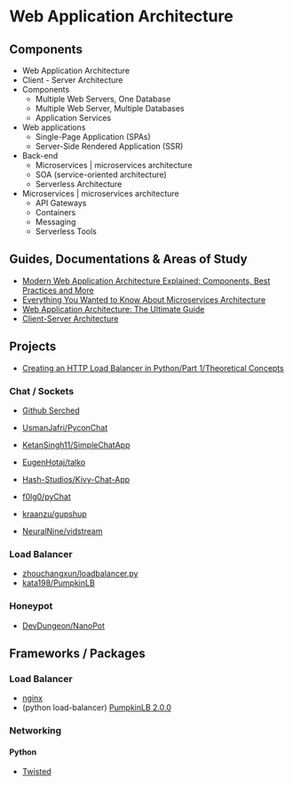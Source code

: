 Web Application Architecture
================


Components
----------

* Web Application Architecture
* Client - Server Architecture
* Components
    * Multiple Web Servers, One Database
    * Multiple Web Server, Multiple Databases
    * Application Services
* Web applications
    * Single-Page Application (SPAs)
    * Server-Side Rendered Application (SSR)
* Back-end
    * Microservices |  microservices architecture 
    * SOA (service-oriented architecture)
    * Serverless Architecture
* Microservices |  microservices architecture 
    * API Gateways
    * Containers
    * Messaging
    * Serverless Tools
     

Guides, Documentations & Areas of Study
-----------------------


* [Modern Web Application Architecture Explained: Components, Best Practices and More](https://litslink.com/blog/web-application-architecture)
* [Everything You Wanted to Know About Microservices Architecture](https://litslink.com/blog/microservices-architecture-everything-you-wanted-to-know)
* [Web Application Architecture: The Ultimate Guide](https://www.intellectsoft.net/blog/web-application-architecture/)
* [Client-Server Architecture](https://teachcomputerscience.com/client-server-architecture/)



Projects
--------

* [Creating an HTTP Load Balancer in Python/Part 1/Theoretical Concepts](https://testdriven.io/courses/http-load-balancer/concepts/)


### Chat / Sockets

* [Github Serched](https://github.com/topics/chat-application?l=python&o=desc&s=stars)

* [UsmanJafri/PyconChat](https://github.com/UsmanJafri/PyconChat)
* [KetanSingh11/SimpleChatApp](https://github.com/KetanSingh11/SimpleChatApp)
* [EugenHotaj/talko](https://github.com/EugenHotaj/talko)
* [Hash-Studios/Kivy-Chat-App](https://github.com/Hash-Studios/Kivy-Chat-App)
* [f0lg0/pyChat](https://github.com/f0lg0/pyChat)
* [kraanzu/gupshup](https://github.com/kraanzu/gupshup)
* [NeuralNine/vidstream](https://github.com/NeuralNine/vidstream)


### Load Balancer

* [zhouchangxun/loadbalancer.py](https://gist.github.com/zhouchangxun/5750b4636cc070ac01385d89946e0a7b)
* [kata198/PumpkinLB](https://github.com/kata198/PumpkinLB)

### Honeypot

* [DevDungeon/NanoPot](https://github.com/DevDungeon/NanoPot)


Frameworks / Packages
--------

### Load Balancer

* [nginx](https://nginx.org/en/docs/)
* (python load-balancer) [PumpkinLB 2.0.0](https://pypi.org/project/PumpkinLB/)


### Networking

#### Python

* [Twisted](https://twisted.org/)
